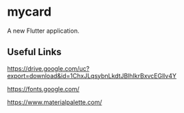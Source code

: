 # mycard

A new Flutter application.

## Useful Links

https://drive.google.com/uc?export=download&id=1ChxJLqsybnLkdtJBlhIkrBxvcEGllv4Y

https://fonts.google.com/

https://www.materialpalette.com/

